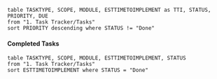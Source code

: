 
```dataview
table TASKTYPE, SCOPE, MODULE, ESTTIMETOIMPLEMENT as TTI, STATUS, PRIORITY, DUE
from "1. Task Tracker/Tasks"
sort PRIORITY descending where STATUS != "Done"

```

#### Completed Tasks

```dataview
table TASKTYPE, SCOPE, MODULE, ESTTIMETOIMPLEMENT, STATUS
from "1. Task Tracker/Tasks"
sort ESTTIMETOIMPLEMENT where STATUS = "Done"

```








